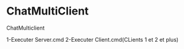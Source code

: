 # ChatMultiClient
ChatMulticlient

1-Executer Server.cmd
2-Executer Client.cmd(CLients 1 et 2 et plus)
